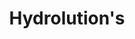 ---
layout: project_set
title: Hydrolution's
permalink: proyectos//hydrolutions/
description: "Junto a mis compañeros Mayte Molina, Javier Guillén y Abraham Ramírez fuimos seleccionados como uno de los 8 equipos ganadores del Desafío Juvenil: Generación Sin Límites.
</br></br>
Nuestro proyecto consiste en un proyecto de emprendimiento juvenil con carácter social y ambiental en el cual capacitaremos a jóvenes de las comunidades Totumblita y Dos Quebradas para la elaboración de jabones a partir de aceite usado de cocina y huertos biointensivos en sus hogares. Dichos productos serán comercializados en diferentes puntos de la capital. 
</br></br>
Con esto, lograremos reducir la contaminación por aceites que llega hasta los cuerpos de agua de los cuales ellos se abastecen, generaremos una fuente de ingresos para sus familias y disminuiremos la inseguridad alimentaria a la que se enfrentan.
</br></br>
Te invito a seguirnos en <a href='https://www.facebook.com/hydrolutions/'>Facebook</a> e <a href=''>Instagram</a>."
projects:
    set: hydrolutions
    size: 7
---